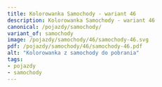 ```yaml
---
title: Kolorowanka Samochody - wariant 46
description: Kolorowanka Samochody - wariant 46
canonical: /pojazdy/samochody/
variant_of: samochody
image: /pojazdy/samochody/46/samochody-46.svg
pdf: /pojazdy/samochody/46/samochody-46.pdf
alt: "Kolorowanka z samochody do pobrania"
tags:
- pojazdy
- samochody
---
```


